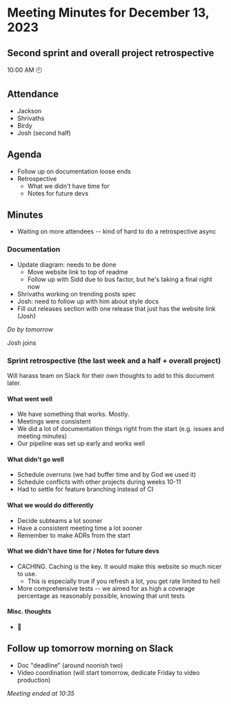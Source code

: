 # Meeting Minutes for December 13, 2023
## Second sprint and overall project retrospective
10:00 AM 🕙

## Attendance
- Jackson
- Shrivaths
- Birdy
- Josh (second half)

## Agenda
- Follow up on documentation loose ends
- Retrospective
  - What we didn't have time for
  - Notes for future devs

## Minutes
- Waiting on more attendees -- kind of hard to do a retrospective async

### Documentation
- Update diagram: needs to be done
  - Move website link to top of readme
  - Follow up with Sidd due to bus factor, but he's taking a final right now
- Shrivaths working on trending posts spec
- Josh: need to follow up with him about style docs
- Fill out releases section with one release that just has the website link (Josh)
  
*Do by tomorrow*

Josh joins

### Sprint retrospective (the last week and a half + overall project)
Will harass team on Slack for their own thoughts to add to this document later.

#### What went well
- We have something that works. Mostly.
- Meetings were consistent
- We did a lot of documentation things right from the start (e.g. issues and meeting minutes)
- Our pipeline was set up early and works well

#### What didn't go well
- Schedule overruns (we had buffer time and by God we used it)
- Schedule conflicts with other projects during weeks 10-11
- Had to settle for feature branching instead of CI

#### What we would do differently
- Decide subteams a lot sooner
- Have a consistent meeting time a lot sooner
- Remember to make ADRs from the start

#### What we didn't have time for / Notes for future devs
- CACHING. Caching is the key. It would make this website so much nicer to use.
  - This is especially true if you refresh a lot, you get rate limited to hell
- More comprehensive tests -- we aimed for as high a coverage percentage as reasonably possible, knowing that unit tests

#### Misc. thoughts
- 🦗

## Follow up tomorrow morning on Slack
- Doc "deadline" (around noonish two)
- Video coordination (will start tomorrow, dedicate Friday to video production)

*Meeting ended at 10:35*
